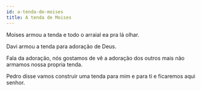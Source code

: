 ```yaml
---
id: a-tenda-de-moises
title: A tenda de Moises
---
```


Moises armou a tenda e todo o arraial ea pra lá olhar.

Davi armou a tenda para adoração de Deus.

Fala da adoração, nós gostamos de vê a adoração dos outros mais não armamos nossa propria tenda.

Pedro disse vamos construir uma tenda para mim e para ti e ficaremos aqui senhor.